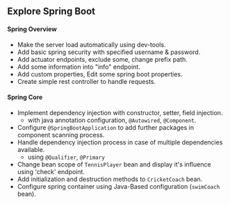 ## Explore Spring Boot
#### Spring Overview
- Make the server load automatically using dev-tools.
- Add basic spring security with specified username & password.
- Add actuator endpoints, exclude some, change prefix path.
- Add some information into "info" endpoint.
- Add custom properties, Edit some spring boot properties.
- Create simple rest controller to handle requests.

#### Spring Core
- Implement dependency injection with constructor, setter, field injection.
	- with java annotation configuration, `@Autowired`, `@Component`.
- Configure `@SpringBootApplication` to add further packages in component scanning process.
- Handle dependency injection process in case of multiple dependencies available.
	- using `@Qualifier`, `@Primary`
- Change bean scope of `TennisPlayer` bean and display it's influence using 'check' endpoint.
- Add initialization and destruction methods to `CricketCoach` bean.
- Configure spring container using Java-Based configuration (`swimCoach` bean).